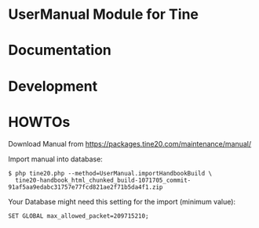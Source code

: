 UserManual Module for Tine
=============

Documentation
=============

Development
=============

HOWTOs
=============

Download Manual from https://packages.tine20.com/maintenance/manual/

Import manual into database:

    $ php tine20.php --method=UserManual.importHandbookBuild \
      tine20-handbook_html_chunked_build-1071705_commit-91af5aa9edabc31757e77fcd821ae2f71b5da4f1.zip
    
    
Your Database might need this setting for the import (minimum value):

    SET GLOBAL max_allowed_packet=209715210;
